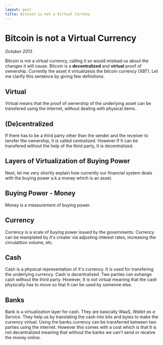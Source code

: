```yaml
--- 
layout: post 
title: Bitcoin is not a Virtual Curreny 
---
```


# Bitcoin is not a Virtual Currency

_October 2013_

Bitcoin is not a virtual currency, calling it so would mislead us about the changes it will cause. Bitcoin is a **decentralized** and **virtual** proof of ownership. Currently the asset it virtualizesis the bitcoin currency (XBT). Let me clarify this sentence by giving few definitions.

## Virtual

Virtual means that the proof of ownership of the underlying asset can be transfered using the internet, without dealing with physical items. 

## (De)centralized

If there has to be a third party other than the sender and the receiver to tansfer the ownership, It is called centralized. However If It can be transfered without the help of the third party, It is decentralized.

## Layers of Virtualization of Buying Power

Next, let me very shortly explain how currently our financial system deals with the buying power a.k.a money which is an asset.

## Buying Power - Money

Money is a measurement of buying power.

## Currency

Currency is a scale of buying power issued by the governments. Currency can be maniplated by it's creater via adjusting interest rates, increasing the circulattion volume, etc.

## Cash

Cash is a physical representation of it's currency. It is used for transfering the underlying currency. Cash is decentralized. Two parties can exhange cash without the third party. However, It is not virtual meaning that the cash physically has to move so that It can be used by someone else.

## Banks

Bank is a virtualization layer for cash. They are basically WaaS, *Wallet as a Service*. They help us by translating the cash into bits and bytes to make the currency virtual. Using the banks currency can be transferred between two parties using the internet. However this comes with a cost which is that It is not decentralized meaning that without the banks we can't send or receive the money online.
